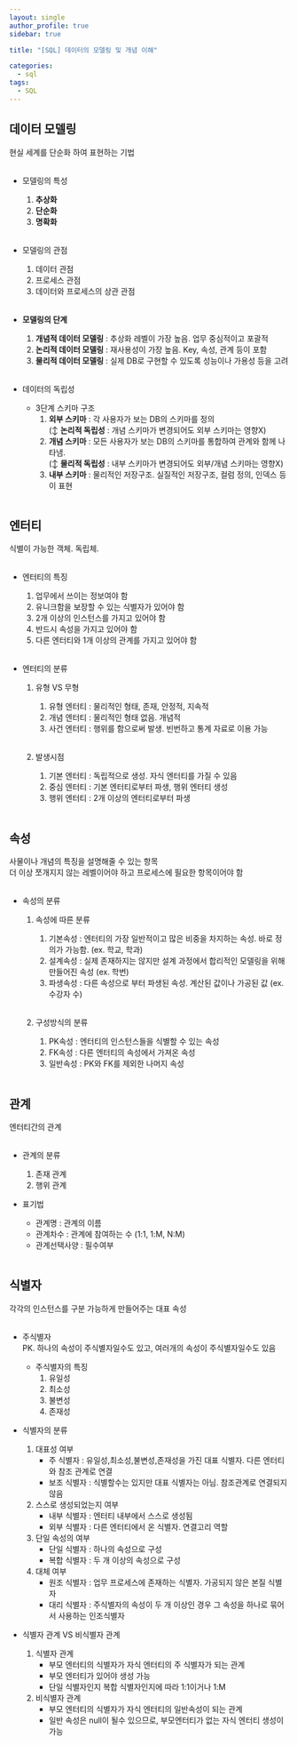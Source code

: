 ```yaml
---
layout: single
author_profile: true
sidebar: true

title: "[SQL] 데이터의 모델링 및 개념 이해"

categories:
  - sql
tags:
  - SQL
---
```


## 데이터 모델링<br>
현실 세계를 단순화 하여 표현하는 기법<br><br>

- 모델링의 특성<br>
	1. **추상화**<br>
	2. **단순화**<br>
	3. **명확화**<br><br>
	
- 모델링의 관점<br>
	1. 데이터 관점<br>
	2. 프로세스 관점<br>
	3. 데이터와 프로세스의 상관 관점<br><br>
	
- **모델링의 단계**
	1. **개념적 데이터 모델링** : 추상화 레벨이 가장 높음. 업무 중심적이고 포괄적<br>
	2. **논리적 데이터 모델링** : 재사용성이 가장 높음. Key, 속성, 관계 등이 포함<br>
	3. **물리적 데이터 모델링**  : 실제 DB로 구현할 수 있도록 성능이나 가용성 등을 고려<br><br>
	
- 데이터의 독립성<br>
	- 3단계 스키마 구조<br>
		1. **외부 스키마** : 각 사용자가 보는 DB의 스키마를 정의<br>
		(↕ **논리적 독립성** : 개념 스키마가 변경되어도 외부 스키마는 영향X)<br>
		2. **개념 스키마** : 모든 사용자가 보는 DB의 스키마를 통합하여 관계와 함께 나타냄. <br>
		(↕ **물리적 독립성** : 내부 스키마가 변경되어도 외부/개념 스키마는 영향X)<br>
		4. **내부 스키마** : 물리적인 저장구조. 실질적인 저장구조, 컬럼 정의, 인덱스 등이 표현<br><br>

## 엔터티<br>
식별이 가능한 객체. 독립체.<br><br>

- 엔터티의 특징<br>
	1. 업무에서 쓰이는 정보여야 함<br>
	2. 유니크함을 보장할 수 있는 식별자가 있어야 함<br>
	3. 2개 이상의 인스턴스를 가지고 있어야 함<br>
	4. 반드시 속성을 가지고 있어야 함<br>
	5. 다른 엔터티와 1개 이상의 관계를 가지고 있어야 함<br><br>

- 엔터티의 분류<br>
	1. 유형 VS 무형<br>
		1) 유형 엔터티 : 물리적인 형태, 존재, 안정적, 지속적<br>
		2) 개념 엔터티 : 물리적인 형태 없음. 개념적<br>
		3) 사건 엔터티 : 행위를 함으로써 발생. 빈번하고 통계 자료로 이용 가능<br><br>
	
	2. 발생시점<br>
		1) 기본 엔터티 : 독립적으로 생성. 자식 엔터티를 가질 수 있음<br>
		2) 중심 엔터티 : 기본 엔터티로부터 파생, 행위 엔터티 생성<br>
		3) 행위 엔터티 : 2개 이상의 엔터티로부터 파생<br><br>

## 속성<br>
사물이나 개념의 특징을 설명해줄 수 있는 항목<br>
더 이상 쪼개지지 않는 레벨이어야 하고 프로세스에 필요한 항목이어야 함<br><br>

- 속성의 분류<br>
	1. 속성에 따른 분류<br>
		1) 기본속성 : 엔터티의 가장 일반적이고 많은 비중을 차지하는 속성. 바로 정의가 가능함. (ex. 학교, 학과)<br>
		2) 설계속성 : 실제 존재하지는 않지만 설계 과정에서 합리적인 모델링을 위해 만들어진 속성 (ex. 학번)<br>
		3) 파생속성  : 다른 속성으로 부터 파생된 속성. 계산된 값이나 가공된 값 (ex. 수강자 수)<br><br>

	2. 구성방식의 분류<br>
		1) PK속성 : 엔터티의 인스턴스들을 식별할 수 있는 속성<br>
		2) FK속성 : 다른 엔터티의 속성에서 가져온 속성<br>
		3) 일반속성 : PK와 FK를 제외한 나머지 속성<br><br>

## 관계 <br>
엔터티간의 관계<br><br>

- 관계의 분류<br>
	1. 존재 관계<br>
	2. 행위 관계<br>

- 표기법<br>
	- 관계명 : 관계의 이름<br>
	- 관계차수 : 관계에 참여하는 수 (1:1, 1:M, N:M)<br>
	- 관계선택사양 : 필수여부<br><br>

## 식별자<br>
각각의 인스턴스를 구분 가능하게 만들어주는 대표 속성<br><br>

- 주식별자 <br>
	PK. 하나의 속성이 주식별자일수도 있고, 여러개의 속성이 주식별자일수도 있음<br>
	- 주식별자의 특징<br>
		1) 유일성<br>
		2) 최소성<br>
		3) 불변성<br>
		4) 존재성<br>

- 식별자의 분류<br>
	1. 대표성 여부<br>
		- 주 식별자 : 유일성,최소성,불변성,존재성을 가진 대표 식별자. 다른 엔터티와 참조 관계로 연결<br>
		- 보조 식별자 : 식별할수는 있지만 대표 식별자는 아님. 참조관계로 연결되지 않음<br>
	2. 스스로 생성되었는지 여부<br>
		- 내부 식별자 : 엔터티 내부에서 스스로 생성됨<br>
		- 외부 식별자 : 다른 엔터티에서 온 식별자. 연결고리 역할<br>
	3. 단일 속성의 여부<br>
		- 단일 식별자 : 하나의 속성으로 구성<br>
		- 복합 식별자 : 두 개 이상의 속성으로 구성<br>
	4. 대체 여부<br>
		- 원조 식별자 : 업무 프로세스에 존재하는 식별자. 가공되지 않은 본질 식별자<br>
		- 대리 식별자 : 주식별자의 속성이 두 개 이상인 경우 그 속성을 하나로 묶어서 사용하는 인조식별자  <br>

- 식별자 관계 VS 비식별자 관계<br>
	1. 식별자 관계<br>
		- 부모 엔터티의 식별자가 자식 엔터티의 주 식별자가 되는 관계<br>
		- 부모 엔터티가 있어야 생성 가능<br>
		- 단일 식별자인지 복합 식별자인지에 따라 1:1이거나 1:M<br>
	2. 비식별자 관계<br>
		- 부모 엔터티의 식별자가 자식 엔터티의 일반속성이 되는 관계<br>
		- 일반 속성은 null이 될수 있으므로, 부모엔터티가 없는 자식 엔터티 생성이 가능<br>
